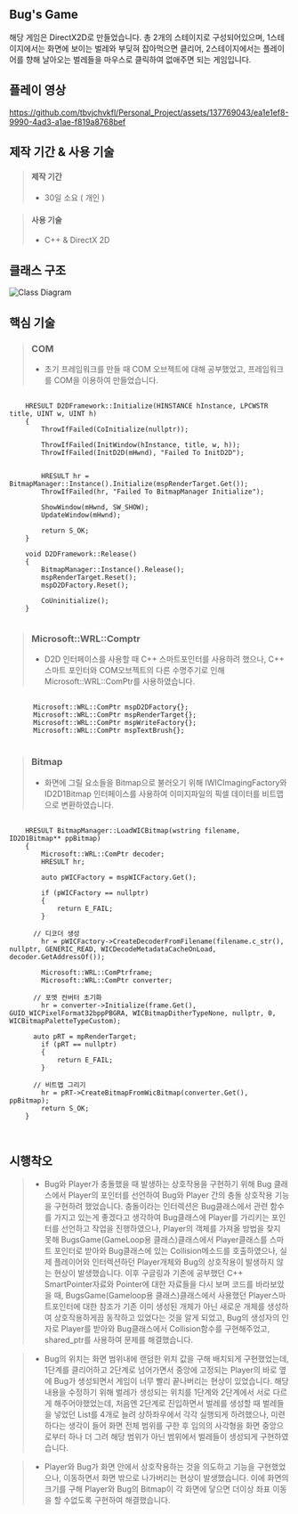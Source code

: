 
Bug's Game
-
해당 게임은 DirectX2D로 만들었습니다.
총 2개의 스테이지로 구성되어있으며, 1스테이지에서는 화면에 보이는 벌레와 부딪혀 잡아먹으면 클리어, 2스테이지에서는 플레이어를 향해 날아오는 벌레들을 마우스로 클릭하여 없애주면 되는 게임입니다.

플레이 영상
-
https://github.com/tbvjchvkfl/Personal_Project/assets/137769043/ea1e1ef8-9990-4ad3-a1ae-f819a8768bef

제작 기간 & 사용 기술
-
> #### 제작 기간
>   - 30일 소요 ( 개인 )

> #### 사용 기술
>   - C++ & DirectX 2D

클래스 구조
-
![Class Diagram](https://github.com/tbvjchvkfl/Personal_Project/assets/137769043/a3b02ea4-32fd-4111-844b-d6827675363a)


핵심 기술
-
> ### COM
>   - 초기 프레임워크를 만들 때 COM 오브젝트에 대해 공부했었고, 프레임워크를 COM을 이용하여 만들었습니다.
<pre>
  <code>
    HRESULT D2DFramework::Initialize(HINSTANCE hInstance, LPCWSTR title, UINT w, UINT h)
    {
    	ThrowIfFailed(CoInitialize(nullptr));
    
    	ThrowIfFailed(InitWindow(hInstance, title, w, h));
    	ThrowIfFailed(InitD2D(mHwnd), "Failed To InitD2D");
    
    
    	HRESULT hr = BitmapManager::Instance().Initialize(mspRenderTarget.Get());
    	ThrowIfFailed(hr, "Failed To BitmapManager Initialize");
    
    	ShowWindow(mHwnd, SW_SHOW);
    	UpdateWindow(mHwnd);
    
    	return S_OK;
    }
    
    void D2DFramework::Release()
    {
    	BitmapManager::Instance().Release();
    	mspRenderTarget.Reset();
    	mspD2DFactory.Reset();
    
    	CoUninitialize();
    }
  </code>
</pre>

> ### Microsoft::WRL::Comptr
>   - D2D 인터페이스를 사용할 때 C++ 스마트포인터를 사용하려 했으나, C++ 스마트 포인터와 COM오브젝트의 다른 수명주기로 인해 Microsoft::WRL::ComPtr를 사용하였습니다.
<pre>
  <code>
      Microsoft::WRL::ComPtr<ID2D1Factory> mspD2DFactory{};
      Microsoft::WRL::ComPtr<ID2D1HwndRenderTarget> mspRenderTarget{};
      Microsoft::WRL::ComPtr<IDWriteFactory> mspWriteFactory{};
      Microsoft::WRL::ComPtr<ID2D1SolidColorBrush> mspTextBrush{};
  </code>  
</pre>

> ### Bitmap
>  - 화면에 그릴 요소들을 Bitmap으로 불러오기 위해 IWICImagingFactory와 ID2D1Bitmap 인터페이스를 사용하여 이미지파일의 픽셀 데이터를 비트맵으로 변환하였습니다.
<pre>
  <code>
    HRESULT BitmapManager::LoadWICBitmap(wstring filename, ID2D1Bitmap** ppBitmap)
    {
    	Microsoft::WRL::ComPtr<IWICBitmapDecoder> decoder;
    	HRESULT hr;
    
    	auto pWICFactory = mspWICFactory.Get();
    
    	if (pWICFactory == nullptr)
    	{
    		return E_FAIL;
    	}
        
      // 디코더 생성
    	hr = pWICFactory->CreateDecoderFromFilename(filename.c_str(), nullptr, GENERIC_READ, WICDecodeMetadataCacheOnLoad, decoder.GetAddressOf());
    
    	Microsoft::WRL::ComPtr<IWICBitmapFrameDecode>frame;
    	Microsoft::WRL::ComPtr<IWICFormatConverter> converter;

      // 포멧 컨버터 초기화
    	hr = converter->Initialize(frame.Get(), GUID_WICPixelFormat32bppPBGRA, WICBitmapDitherTypeNone, nullptr, 0, WICBitmapPaletteTypeCustom);
    	
      auto pRT = mpRenderTarget;
    	if (pRT == nullptr)
    	{
    		return E_FAIL;
    	}

      // 비트맵 그리기
    	hr = pRT->CreateBitmapFromWicBitmap(converter.Get(), ppBitmap);
    	return S_OK;
    }
    
  </code>
</pre>

시행착오
-
> - Bug와 Player가 충돌했을 때 발생하는 상호작용을 구현하기 위해 Bug 클래스에서 Player의 포인터를 선언하여 Bug와 Player 간의 충돌 상호작용 기능을 구현하려 했었습니다. 충돌이라는 인터렉션은 Bug클래스에서 관련 함수를 가지고 있는게 좋겠다고 생각하여 Bug클래스에 Player를 가리키는 포인터를 선언하고 작업을 진행하였으나, Player의 객체를 가져올 방법을 찾지 못해 BugsGame(GameLoop용 클래스)클래스에서 Player클래스를 스마트 포인터로 받아와 Bug클래스에 있는 Collision메소드를 호출하였으나, 실제 플레이어와 인터렉션하던 Player개체와 Bug의 상호작용이 발생하지 않는 현상이 발생했습니다. 이후 구글링과 기존에 공부했던 C++ SmartPointer자료와 Pointer에 대한 자료들을 다시 보며 코드를 바라보았을 때, BugsGame(Gameloop용 클래스)클래스에서 사용했던 Player스마트포인터에 대한 참조가 기존 이미 생성된 개체가 아닌 새로운 개체를 생성하여 상호작용하게끔 동작하고 있었다는 것을 알게 되었고, Bug의 생성자의 인자로 Player를 받아와 Bug클래스에서 Collision함수를 구현해주었고, shared_ptr를 사용하여 문제를 해결했습니다.

> - Bug의 위치는 화면 범위내에 랜덤한 위치 값을 구해 배치되게 구현했었는데, 1단계를 클리어하고 2단계로 넘어가면서 중앙에 고정되는 Player의 바로 옆에 Bug가 생성되면서 게임이 너무 빨리 끝나버리는 현상이 있었습니다. 해당 내용을 수정하기 위해 벌레가 생성되는 위치를 1단계와 2단계에서 서로 다르게 해주어야했었는데, 처음엔 2단계로 진입하면서 벌레를 생성할 때 벌레들을 넣었던 List를 4개로 늘려 상하좌우에서 각각 실행되게 하려했으나, 미련하다는 생각이 들어 화면 전체 범위를 구한 후 임의의 사각형을 화면 중앙으로부터 하나 더 그려 해당 범위가 아닌 범위에서 벌레들이 생성되게 구현하였습니다.

> - Player와 Bug가 화면 안에서 상호작용하는 것을 의도하고 기능을 구현했었으나, 이동하면서 화면 밖으로 나가버리는 현상이 발생했습니다. 이에 화면의 크기를 구해 Player와 Bug의 Bitmap이 각 화면에 닿으면 더이상 좌표 이동을 할 수없도록 구현하여 해결했습니다.
